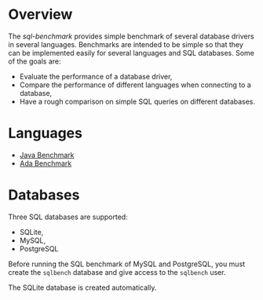 # Overview

The *sql-benchmark* provides simple benchmark of several database drivers in several languages.
Benchmarks are intended to be simple so that they can be implemented easily for several
languages and SQL databases.  Some of the goals are:

* Evaluate the performance of a database driver,
* Compare the performance of different languages when connecting to a database,
* Have a rough comparison on simple SQL queries on different databases.

# Languages

* [Java Benchmark](https://github.com/stcarrez/sql-benchmark/java/README.md)
* [Ada Benchmark](https://github.com/stcarrez/sql-benchmark/ado/README.md)

# Databases

Three SQL databases are supported:

* SQLite,
* MySQL,
* PostgreSQL

Before running the SQL benchmark of MySQL and PostgreSQL, you must create the
`sqlbench` database and give access to the `sqlbench` user.

The SQLite database is created automatically.
